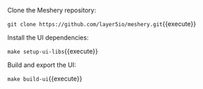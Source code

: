 Clone the Meshery repository:

`git clone https://github.com/layer5io/meshery.git`{{execute}}

Install the UI dependencies:

`make setup-ui-libs`{{execute}}

Build and export the UI:

`make build-ui`{{execute}}






















